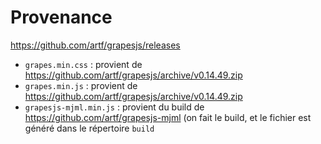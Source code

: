 # Provenance 

https://github.com/artf/grapesjs/releases

* `grapes.min.css` : provient de https://github.com/artf/grapesjs/archive/v0.14.49.zip
* `grapes.min.js` : provient de https://github.com/artf/grapesjs/archive/v0.14.49.zip
* `grapesjs-mjml.min.js` : provient du build de https://github.com/artf/grapesjs-mjml (on fait le build, et le fichier est généré dans le répertoire `build`








